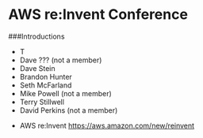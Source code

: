 AWS re:Invent Conference
========================

###Introductions
  * T
  * Dave ??? (not a member)
  * Dave Stein
  * Brandon Hunter
  * Seth McFarland
  * Mike Powell (not a member)
  * Terry Stillwell
  * David Perkins (not a member)

- AWS re:Invent
  https://aws.amazon.com/new/reinvent
